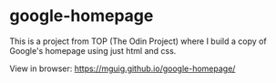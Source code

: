 # google-homepage

This is a project from TOP (The Odin Project) where I build a copy of Google's homepage using just html and css.



View in browser: https://mguig.github.io/google-homepage/
